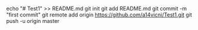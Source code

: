 echo "# Test1" >> README.md
git init
git add README.md
git commit -m "first commit"
git remote add origin https://github.com/a14vicni/Test1.git
git push -u origin master
